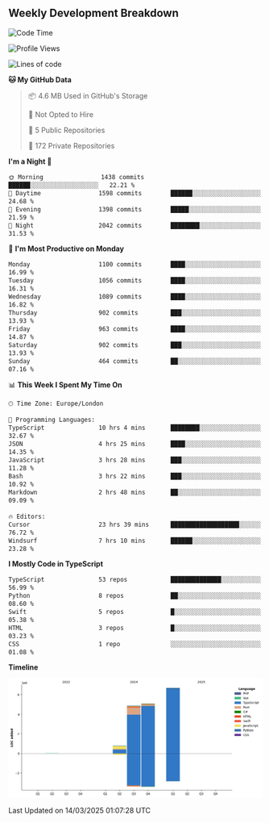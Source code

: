 


## Weekly Development Breakdown
<!--START_SECTION:waka-->
![Code Time](http://img.shields.io/badge/Code%20Time-2%2C043%20hrs%206%20mins-blue)

![Profile Views](http://img.shields.io/badge/Profile%20Views-0-blue)

![Lines of code](https://img.shields.io/badge/From%20Hello%20World%20I%27ve%20Written-17.4%20million%20lines%20of%20code-blue)

**🐱 My GitHub Data** 

> 📦 4.6 MB Used in GitHub's Storage 
 > 
> 🚫 Not Opted to Hire
 > 
> 📜 5 Public Repositories 
 > 
> 🔑 172 Private Repositories 
 > 
**I'm a Night 🦉** 

```text
🌞 Morning                1438 commits        ██████░░░░░░░░░░░░░░░░░░░   22.21 % 
🌆 Daytime                1598 commits        ██████░░░░░░░░░░░░░░░░░░░   24.68 % 
🌃 Evening                1398 commits        █████░░░░░░░░░░░░░░░░░░░░   21.59 % 
🌙 Night                  2042 commits        ████████░░░░░░░░░░░░░░░░░   31.53 % 
```
📅 **I'm Most Productive on Monday** 

```text
Monday                   1100 commits        ████░░░░░░░░░░░░░░░░░░░░░   16.99 % 
Tuesday                  1056 commits        ████░░░░░░░░░░░░░░░░░░░░░   16.31 % 
Wednesday                1089 commits        ████░░░░░░░░░░░░░░░░░░░░░   16.82 % 
Thursday                 902 commits         ███░░░░░░░░░░░░░░░░░░░░░░   13.93 % 
Friday                   963 commits         ████░░░░░░░░░░░░░░░░░░░░░   14.87 % 
Saturday                 902 commits         ███░░░░░░░░░░░░░░░░░░░░░░   13.93 % 
Sunday                   464 commits         ██░░░░░░░░░░░░░░░░░░░░░░░   07.16 % 
```


📊 **This Week I Spent My Time On** 

```text
🕑︎ Time Zone: Europe/London

💬 Programming Languages: 
TypeScript               10 hrs 4 mins       ████████░░░░░░░░░░░░░░░░░   32.67 % 
JSON                     4 hrs 25 mins       ████░░░░░░░░░░░░░░░░░░░░░   14.35 % 
JavaScript               3 hrs 28 mins       ███░░░░░░░░░░░░░░░░░░░░░░   11.28 % 
Bash                     3 hrs 22 mins       ███░░░░░░░░░░░░░░░░░░░░░░   10.92 % 
Markdown                 2 hrs 48 mins       ██░░░░░░░░░░░░░░░░░░░░░░░   09.09 % 

🔥 Editors: 
Cursor                   23 hrs 39 mins      ███████████████████░░░░░░   76.72 % 
Windsurf                 7 hrs 10 mins       ██████░░░░░░░░░░░░░░░░░░░   23.28 % 
```

**I Mostly Code in TypeScript** 

```text
TypeScript               53 repos            ██████████████░░░░░░░░░░░   56.99 % 
Python                   8 repos             ██░░░░░░░░░░░░░░░░░░░░░░░   08.60 % 
Swift                    5 repos             █░░░░░░░░░░░░░░░░░░░░░░░░   05.38 % 
HTML                     3 repos             █░░░░░░░░░░░░░░░░░░░░░░░░   03.23 % 
CSS                      1 repo              ░░░░░░░░░░░░░░░░░░░░░░░░░   01.08 % 
```



**Timeline**

![Lines of Code chart](https://raw.githubusercontent.com/mars-arch/mars-arch/main/assets/bar_graph.png)


 Last Updated on 14/03/2025 01:07:28 UTC
<!--END_SECTION:waka-->
